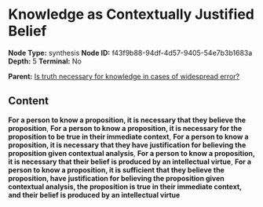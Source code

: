 # Knowledge as Contextually Justified Belief

**Node Type:** synthesis
**Node ID:** f43f9b88-94df-4d57-9405-54e7b3b1683a
**Depth:** 5
**Terminal:** No

**Parent:** [Is truth necessary for knowledge in cases of widespread error?](is-truth-necessary-for-knowledge-in-cases-of-widespread-error-antithesis-9891bda3-bf61-467c-bdb9-e273e9e50e2e.md)

## Content

**For a person to know a proposition, it is necessary that they believe the proposition**, **For a person to know a proposition, it is necessary for the proposition to be true in their immediate context**, **For a person to know a proposition, it is necessary that they have justification for believing the proposition given contextual analysis**, **For a person to know a proposition, it is necessary that their belief is produced by an intellectual virtue**, **For a person to know a proposition, it is sufficient that they believe the proposition, have justification for believing the proposition given contextual analysis, the proposition is true in their immediate context, and their belief is produced by an intellectual virtue**
